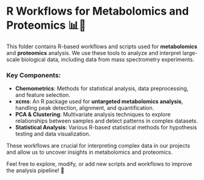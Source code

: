 # R Workflows for Metabolomics and Proteomics 📊🔬

This folder contains R-based workflows and scripts used for **metabolomics** and **proteomics** analysis. We use these tools to analyze and interpret large-scale biological data, including data from mass spectrometry experiments.

### Key Components:
- **Chemometrics**: Methods for statistical analysis, data preprocessing, and feature selection.
- **xcms**: An R package used for **untargeted metabolomics analysis**, handling peak detection, alignment, and quantification.
- **PCA & Clustering**: Multivariate analysis techniques to explore relationships between samples and detect patterns in complex datasets.
- **Statistical Analysis**: Various R-based statistical methods for hypothesis testing and data visualization.

These workflows are crucial for interpreting complex data in our projects and allow us to uncover insights in metabolomics and proteomics.

Feel free to explore, modify, or add new scripts and workflows to improve the analysis pipeline! 🌿

